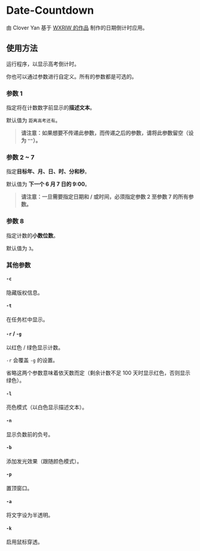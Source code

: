 # Date-Countdown
由 Clover Yan 基于 [WXRIW 的作品](https://github.com/WXRIW/Gaokao-Countdown) 制作的日期倒计时应用。

## 使用方法
运行程序，以显示高考倒计时。

你也可以通过参数进行自定义。所有的参数都是可选的。

### 参数 1
指定将在计数数字前显示的**描述文本**。

默认值为 `距离高考还有`。

> **请注意：如果想要不传递此参数，而传递之后的参数，请将此参数留空（设为 `""`）。**

### 参数 2 ~ 7
指定**目标年、月、日、时、分和秒**。

默认值为 __下一个 6 月 7 日的 9:00__。

> **请注意：一旦需要指定日期和 / 或时间，必须指定参数 2 至参数 7 的所有参数。**

### 参数 8
指定计数的**小数位数**。

默认值为 `3`。

### 其他参数
#### `-c`
隐藏版权信息。

#### `-t`
在任务栏中显示。

#### `-r` / `-g`
以红色 / 绿色显示计数。

`-r` 会覆盖 `-g` 的设置。

省略这两个参数意味着依天数而定（剩余计数不足 100 天时显示红色，否则显示绿色）。

#### `-l`
亮色模式（以白色显示描述文本）。

#### `-n`
显示负数前的负号。

#### `-b`
添加发光效果（跟随颜色模式）。

#### `-p`
置顶窗口。

#### `-a`
将文字设为半透明。

#### `-k`
启用鼠标穿透。
